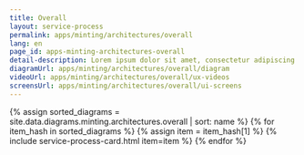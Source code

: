 ```yaml
---
title: Overall
layout: service-process
permalink: apps/minting/architectures/overall
lang: en
page_id: apps-minting-architectures-overall
detail-description: Lorem ipsum dolor sit amet, consectetur adipiscing elit. Nulla porttitor ipsum vitae tincidunt ullamcorper. Nunc eu sapien vitae neque efficitur viverra. Quisque quam libero, fermentum a arcu ac, tempus auctor mauris. Sed dui ex, eleifend eu pharetra eget, lacinia in tellus. Nam ac nibh quis tortor eleifend porttitor gravida quis augue. Pellentesque auctor ullamcorper arcu, quis malesuada nisi feugiat nec. Donec vitae ullamcorper magna. Donec mi tellus, ultricies id justo eu, vulputate volutpat eros. Nam vitae ex in lectus congue mollis. Cras libero metus, pharetra eu sodales id, porta ac quam. Vestibulum sed sagittis metus, vulputate dignissim lacus. Integer rhoncus vitae dui non interdum. Fusce elementum dolor eget molestie feugiat. Sed et leo eu tellus rutrum venenatis in at ante. Curabitur sed orci eu sem hendrerit molestie vitae vel nisi. Duis pellentesque id dui ut posuere.
diagramUrl: apps/minting/architectures/overall/diagram
videoUrl: apps/minting/architectures/overall/ux-videos
screensUrl: apps/minting/architectures/overall/ui-screens
---
```

{% assign sorted_diagrams = site.data.diagrams.minting.architectures.overall | sort: name %}
{% for item_hash in sorted_diagrams %} {% assign item = item_hash[1] %}
  {% include service-process-card.html item=item %}
{% endfor %}